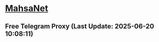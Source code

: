 
# [MahsaNet](https://t.me/mahsa_net)
## Free Telegram Proxy (Last Update: 2025-06-20 10:08:11)

    